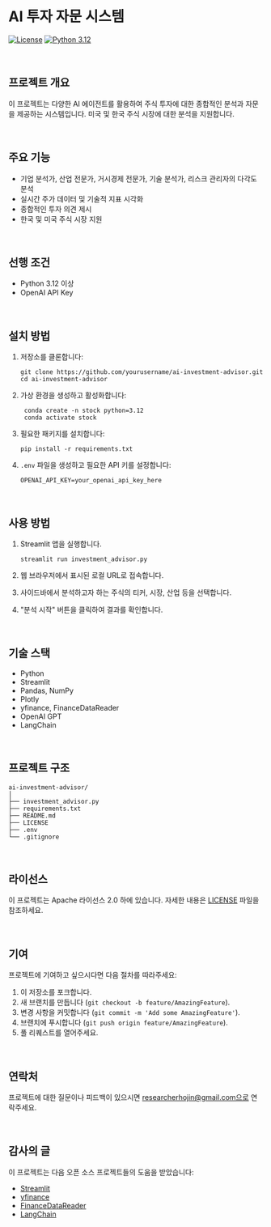 # AI 투자 자문 시스템

[![License](https://img.shields.io/badge/License-Apache%202.0-blue.svg)](https://opensource.org/licenses/Apache-2.0)
[![Python 3.12](https://img.shields.io/badge/python-3.12+-blue.svg)](https://www.python.org/downloads/release/python-3120/)

<br/>

## 프로젝트 개요

이 프로젝트는 다양한 AI 에이전트를 활용하여 주식 투자에 대한 종합적인 분석과 자문을 제공하는 시스템입니다. 미국 및 한국 주식 시장에 대한 분석을 지원합니다.

<br/>

## 주요 기능

-   기업 분석가, 산업 전문가, 거시경제 전문가, 기술 분석가, 리스크 관리자의 다각도 분석
-   실시간 주가 데이터 및 기술적 지표 시각화
-   종합적인 투자 의견 제시
-   한국 및 미국 주식 시장 지원

<br/>

## 선행 조건

-   Python 3.12 이상
-   OpenAI API Key

<br/>

## 설치 방법

1. 저장소를 클론합니다:

    ```
    git clone https://github.com/yourusername/ai-investment-advisor.git
    cd ai-investment-advisor
    ```

2. 가상 환경을 생성하고 활성화합니다:

    ```
     conda create -n stock python=3.12
     conda activate stock
    ```

3. 필요한 패키지를 설치합니다:

    ```
    pip install -r requirements.txt
    ```

4. `.env` 파일을 생성하고 필요한 API 키를 설정합니다:

    ```
    OPENAI_API_KEY=your_openai_api_key_here
    ```

<br/>

## 사용 방법

1. Streamlit 앱을 실행합니다.

    ```
    streamlit run investment_advisor.py
    ```

2. 웹 브라우저에서 표시된 로컬 URL로 접속합니다.
3. 사이드바에서 분석하고자 하는 주식의 티커, 시장, 산업 등을 선택합니다.
4. "분석 시작" 버튼을 클릭하여 결과를 확인합니다.

<br/>

## 기술 스택

-   Python
-   Streamlit
-   Pandas, NumPy
-   Plotly
-   yfinance, FinanceDataReader
-   OpenAI GPT
-   LangChain

<br/>

## 프로젝트 구조

```
ai-investment-advisor/
│
├── investment_advisor.py
├── requirements.txt
├── README.md
├── LICENSE
├── .env
└── .gitignore
```

<br/>

## 라이선스

이 프로젝트는 Apache 라이선스 2.0 하에 있습니다. 자세한 내용은 [LICENSE](https://www.apache.org/licenses/LICENSE-2.0) 파일을 참조하세요.

<br/>

## 기여

프로젝트에 기여하고 싶으시다면 다음 절차를 따라주세요:

1. 이 저장소를 포크합니다.
2. 새 브랜치를 만듭니다 (`git checkout -b feature/AmazingFeature`).
3. 변경 사항을 커밋합니다 (`git commit -m 'Add some AmazingFeature'`).
4. 브랜치에 푸시합니다 (`git push origin feature/AmazingFeature`).
5. 풀 리퀘스트를 열어주세요.

<br/>

## 연락처

프로젝트에 대한 질문이나 피드백이 있으시면 researcherhojin@gmail.com으로 연락주세요.

<br/>

## 감사의 글

이 프로젝트는 다음 오픈 소스 프로젝트들의 도움을 받았습니다:

-   [Streamlit](https://streamlit.io/)
-   [yfinance](https://github.com/ranaroussi/yfinance)
-   [FinanceDataReader](https://github.com/FinanceData/FinanceDataReader)
-   [LangChain](https://github.com/hwchase17/langchain)
